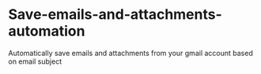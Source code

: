 # Save-emails-and-attachments-automation

Automatically save emails and attachments from your gmail account based on email subject
